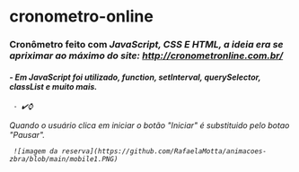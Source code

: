 # cronometro-online
### Cronômetro feito com <i>JavaScript, CSS E HTML, <i/> a ideia era se apriximar ao máximo do site: http://cronometronline.com.br/

#### - Em JavaScript foi utilizado, function, setInterval, querySelector, classList e muito mais.
     - ✔️⌚
  
  Quando o usuário clica em iniciar o botão "Iniciar" é substituido pelo botao "Pausar".
     
     ![imagem da reserva](https://github.com/RafaelaMotta/animacoes-zbra/blob/main/mobile1.PNG)

  
